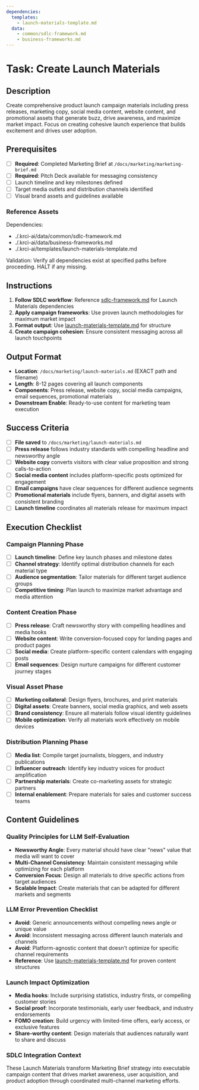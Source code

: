 ```yaml
---
dependencies:
  templates:
    - launch-materials-template.md
  data:
    - common/sdlc-framework.md
    - business-frameworks.md
---
```

# Task: Create Launch Materials

## Description

Create comprehensive product launch campaign materials including press releases, marketing copy, social media content, website content, and promotional assets that generate buzz, drive awareness, and maximize market impact. Focus on creating cohesive launch experience that builds excitement and drives user adoption.

## Prerequisites

- [ ] **Required**: Completed Marketing Brief at `/docs/marketing/marketing-brief.md`
- [ ] **Required**: Pitch Deck available for messaging consistency
- [ ] Launch timeline and key milestones defined
- [ ] Target media outlets and distribution channels identified
- [ ] Visual brand assets and guidelines available

### Reference Assets

Dependencies:

- ./.krci-ai/data/common/sdlc-framework.md
- ./.krci-ai/data/business-frameworks.md
- ./.krci-ai/templates/launch-materials-template.md

Validation: Verify all dependencies exist at specified paths before proceeding. HALT if any missing.

## Instructions

1. **Follow SDLC workflow**: Reference [sdlc-framework.md](./.krci-ai/data/common/sdlc-framework.md) for Launch Materials dependencies
2. **Apply campaign frameworks**: Use proven launch methodologies for maximum market impact
3. **Format output**: Use [launch-materials-template.md](./.krci-ai/templates/launch-materials-template.md) for structure
4. **Create campaign cohesion**: Ensure consistent messaging across all launch touchpoints

## Output Format

- **Location**: `/docs/marketing/launch-materials.md` (EXACT path and filename)
- **Length**: 8-12 pages covering all launch components
- **Components**: Press release, website copy, social media campaigns, email sequences, promotional materials
- **Downstream Enable**: Ready-to-use content for marketing team execution

## Success Criteria

- [ ] **File saved** to `/docs/marketing/launch-materials.md`
- [ ] **Press release** follows industry standards with compelling headline and newsworthy angle
- [ ] **Website copy** converts visitors with clear value proposition and strong calls-to-action
- [ ] **Social media content** includes platform-specific posts optimized for engagement
- [ ] **Email campaigns** have clear sequences for different audience segments
- [ ] **Promotional materials** include flyers, banners, and digital assets with consistent branding
- [ ] **Launch timeline** coordinates all materials release for maximum impact

## Execution Checklist

### Campaign Planning Phase

- [ ] **Launch timeline**: Define key launch phases and milestone dates
- [ ] **Channel strategy**: Identify optimal distribution channels for each material type
- [ ] **Audience segmentation**: Tailor materials for different target audience groups
- [ ] **Competitive timing**: Plan launch to maximize market advantage and media attention

### Content Creation Phase

- [ ] **Press release**: Craft newsworthy story with compelling headlines and media hooks
- [ ] **Website content**: Write conversion-focused copy for landing pages and product pages
- [ ] **Social media**: Create platform-specific content calendars with engaging posts
- [ ] **Email sequences**: Design nurture campaigns for different customer journey stages

### Visual Asset Phase

- [ ] **Marketing collateral**: Design flyers, brochures, and print materials
- [ ] **Digital assets**: Create banners, social media graphics, and web assets
- [ ] **Brand consistency**: Ensure all materials follow visual identity guidelines
- [ ] **Mobile optimization**: Verify all materials work effectively on mobile devices

### Distribution Planning Phase

- [ ] **Media list**: Compile target journalists, bloggers, and industry publications
- [ ] **Influencer outreach**: Identify key industry voices for product amplification
- [ ] **Partnership materials**: Create co-marketing assets for strategic partners
- [ ] **Internal enablement**: Prepare materials for sales and customer success teams

## Content Guidelines

### Quality Principles for LLM Self-Evaluation

- **Newsworthy Angle**: Every material should have clear "news" value that media will want to cover
- **Multi-Channel Consistency**: Maintain consistent messaging while optimizing for each platform
- **Conversion Focus**: Design all materials to drive specific actions from target audiences
- **Scalable Impact**: Create materials that can be adapted for different markets and segments

### LLM Error Prevention Checklist

- **Avoid**: Generic announcements without compelling news angle or unique value
- **Avoid**: Inconsistent messaging across different launch materials and channels
- **Avoid**: Platform-agnostic content that doesn't optimize for specific channel requirements
- **Reference**: Use [launch-materials-template.md](./.krci-ai/templates/launch-materials-template.md) for proven content structures

### Launch Impact Optimization

- **Media hooks**: Include surprising statistics, industry firsts, or compelling customer stories
- **Social proof**: Incorporate testimonials, early user feedback, and industry endorsements
- **FOMO creation**: Build urgency with limited-time offers, early access, or exclusive features
- **Share-worthy content**: Design materials that audiences naturally want to share and discuss

### SDLC Integration Context

These Launch Materials transform Marketing Brief strategy into executable campaign content that drives market awareness, user acquisition, and product adoption through coordinated multi-channel marketing efforts.
